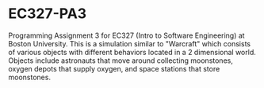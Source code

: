 # EC327-PA3
Programming Assignment 3 for EC327 (Intro to Software Engineering) at Boston University. This is a simulation similar to "Warcraft" which consists of various objects with different behaviors located in a 2 dimensional world. Objects include astronauts that move around collecting moonstones, oxygen depots that supply oxygen, and space stations that store moonstones.
